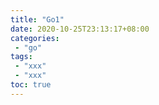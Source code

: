 ```yaml
---
title: "Go1"
date: 2020-10-25T23:13:17+08:00
categories:
 - "go"
tags:
 - "xxx"
 - "xxx"
toc: true
---
```


